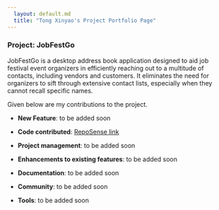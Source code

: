 ```yaml
---
  layout: default.md
  title: "Tong Xinyao's Project Portfolio Page"
---
```


### Project: JobFestGo

JobFestGo is a desktop address book application designed to aid job festival event organizers in 
efficiently reaching out to a multitude of contacts, including vendors and customers. It eliminates the need 
for organizers to sift through extensive contact lists, especially when they cannot recall specific names.

Given below are my contributions to the project.

* **New Feature**: to be added soon

* **Code contributed**: [RepoSense link](https://nus-cs2103-ay2324s1.github.io/tp-dashboard/?search=xyt-t&breakdown=false&sort=groupTitle%20dsc&sortWithin=title&since=2023-09-22&timeframe=commit&mergegroup=&groupSelect=groupByRepos)

* **Project management**:  to be added soon

* **Enhancements to existing features**:  to be added soon

* **Documentation**:  to be added soon

* **Community**:  to be added soon

* **Tools**: to be added soon
